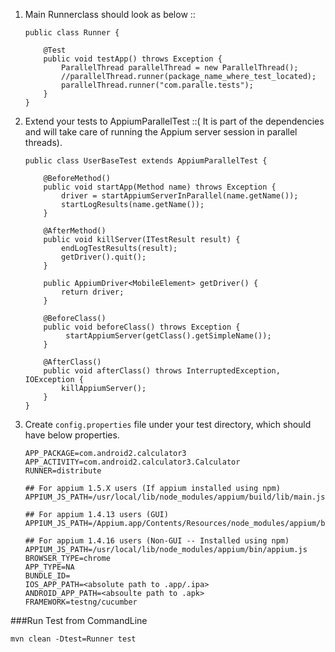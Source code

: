 1. Main Runnerclass should look as below ::

    ```
    public class Runner {

        @Test
        public void testApp() throws Exception {
            ParallelThread parallelThread = new ParallelThread();
            //parallelThread.runner(package_name_where_test_located);
            parallelThread.runner("com.paralle.tests");
        }
    }
    ```
2. Extend your tests to AppiumParallelTest ::( It is part of the dependencies and will take care of running the Appium server session in parallel threads).

    ```
    public class UserBaseTest extends AppiumParallelTest {

        @BeforeMethod()
        public void startApp(Method name) throws Exception {
            driver = startAppiumServerInParallel(name.getName());
            startLogResults(name.getName());
        }

        @AfterMethod()
        public void killServer(ITestResult result) {
            endLogTestResults(result);
            getDriver().quit();
        }

        public AppiumDriver<MobileElement> getDriver() {
            return driver;
        }

        @BeforeClass()
        public void beforeClass() throws Exception {
             startAppiumServer(getClass().getSimpleName());
        }

        @AfterClass()
        public void afterClass() throws InterruptedException, IOException {
            killAppiumServer();
        }
    }
    ```

3. Create `config.properties` file under your test directory, which should have below properties.

    ```
    APP_PACKAGE=com.android2.calculator3
    APP_ACTIVITY=com.android2.calculator3.Calculator
    RUNNER=distribute

    ## For appium 1.5.X users (If appium installed using npm)
    APPIUM_JS_PATH=/usr/local/lib/node_modules/appium/build/lib/main.js

    ## For appium 1.4.13 users (GUI)
    APPIUM_JS_PATH=/Appium.app/Contents/Resources/node_modules/appium/bin/appium.js

    ## For appium 1.4.16 users (Non-GUI -- Installed using npm)
    APPIUM_JS_PATH=/usr/local/lib/node_modules/appium/bin/appium.js
    BROWSER_TYPE=chrome
    APP_TYPE=NA
    BUNDLE_ID=
    IOS_APP_PATH=<absolute path to .app/.ipa>
    ANDROID_APP_PATH=<absoulte path to .apk>
    FRAMEWORK=testng/cucumber
    ```

###Run Test from CommandLine

```
mvn clean -Dtest=Runner test
```